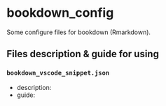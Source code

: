 # bookdown_config
Some configure files for bookdown (Rmarkdown).

## Files description & guide for using

### `bookdown_vscode_snippet.json`

* description:
* guide:

